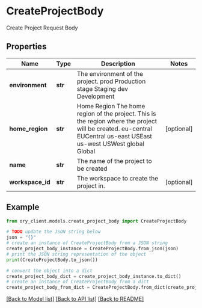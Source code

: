 # CreateProjectBody

Create Project Request Body

## Properties

Name | Type | Description | Notes
------------ | ------------- | ------------- | -------------
**environment** | **str** | The environment of the project. prod Production stage Staging dev Development | 
**home_region** | **str** | Home Region  The home region of the project. This is the region where the project will be created. eu-central EUCentral us-east USEast us-west USWest global Global | [optional] 
**name** | **str** | The name of the project to be created | 
**workspace_id** | **str** | The workspace to create the project in. | [optional] 

## Example

```python
from ory_client.models.create_project_body import CreateProjectBody

# TODO update the JSON string below
json = "{}"
# create an instance of CreateProjectBody from a JSON string
create_project_body_instance = CreateProjectBody.from_json(json)
# print the JSON string representation of the object
print(CreateProjectBody.to_json())

# convert the object into a dict
create_project_body_dict = create_project_body_instance.to_dict()
# create an instance of CreateProjectBody from a dict
create_project_body_from_dict = CreateProjectBody.from_dict(create_project_body_dict)
```
[[Back to Model list]](../README.md#documentation-for-models) [[Back to API list]](../README.md#documentation-for-api-endpoints) [[Back to README]](../README.md)


